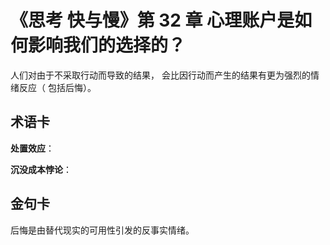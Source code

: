 # 《思考 快与慢》第 32 章 心理账户是如何影响我们的选择的？

人们对由于不采取行动而导致的结果， 会比因行动而产生的结果有更为强烈的情绪反应（ 包括后悔）。

## 术语卡

**处置效应**：

**沉没成本悖论**：



## 金句卡

后悔是由替代现实的可用性引发的反事实情绪。